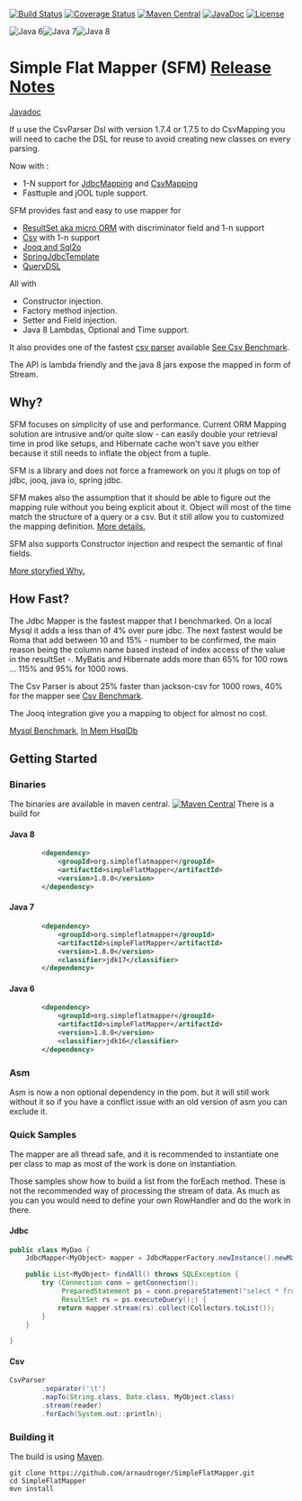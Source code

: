 [![Build Status](https://img.shields.io/travis/arnaudroger/SimpleFlatMapper.svg)](https://travis-ci.org/arnaudroger/SimpleFlatMapper)
[![Coverage Status](https://img.shields.io/coveralls/arnaudroger/SimpleFlatMapper.svg)](https://coveralls.io/r/arnaudroger/SimpleFlatMapper)
[![Maven Central](https://img.shields.io/maven-central/v/org.simpleflatmapper/simpleFlatMapper.svg)](https://maven-badges.herokuapp.com/maven-central/org.simpleflatmapper/simpleFlatMapper)
[![JavaDoc](https://img.shields.io/badge/javadoc-1.8.0-blue.svg)](http://www.javadoc.io/doc/org.simpleflatmapper/simpleFlatMapper)
[![License](https://img.shields.io/github/license/arnaudroger/simpleFlatMapper.svg)](https://raw.githubusercontent.com/arnaudroger/SimpleFlatMapper/master/LICENSE)

![Java 6](https://img.shields.io/badge/java-6-orange.svg)![Java 7](https://img.shields.io/badge/java-7-blue.svg)![Java 8](https://img.shields.io/badge/java-8-brightgreen.svg)
# Simple Flat Mapper (SFM) [Release Notes](https://github.com/arnaudroger/SimpleFlatMapper/wiki/SimpleFlatMapper-v1.8.0)

[Javadoc](http://arnaudroger.github.io/SimpleFlatMapper/javadoc/)

If u use the CsvParser Dsl with version 1.7.4 or 1.7.5 to do CsvMapping you will need to cache the DSL for reuse to avoid creating new classes on every parsing.

Now with :
- 1-N support for [JdbcMapping](https://github.com/arnaudroger/SimpleFlatMapper/wiki/SimpleFlatMapper-JdbcMapper-1-N-relationship) and [CsvMapping](https://github.com/arnaudroger/SimpleFlatMapper/wiki/SimpleFlatMapper-CsvMapper-1-N-relationship)
- Fasttuple and jOOL tuple support.

SFM provides fast and easy to use mapper for

- [ResultSet aka micro ORM](https://github.com/arnaudroger/SimpleFlatMapper/wiki/JdbcMapper) with discriminator field and 1-n support
- [Csv](https://github.com/arnaudroger/SimpleFlatMapper/wiki/CsvParser#with-csvmapper) with 1-n support
- [Jooq and Sql2o](https://github.com/arnaudroger/SimpleFlatMapper/wiki/SFM-Integration-in-Jooq) 
- [SpringJdbcTemplate](src/main/java/org/sfm/jdbc/spring)
- [QueryDSL](src/main/java/org/sfm/querydsl)

All with 

- Constructor injection.
- Factory method injection.
- Setter and Field injection.
- Java 8 Lambdas, Optional and Time support.

It also provides one of the fastest [csv parser](https://github.com/arnaudroger/SimpleFlatMapper/wiki/CsvParser) available [See Csv Benchmark](https://github.com/arnaudroger/SimpleFlatMapper/wiki/Csv-Performance).

The API is lambda friendly and the java 8 jars expose the mapped in form of Stream.

## Why?

SFM focuses on simplicity of use and performance. Current ORM Mapping solution are intrusive and/or quite slow -
can easily double your retrieval time in prod like setups, and Hibernate cache won't save you either because it
still needs to inflate the object from a tuple.

SFM is a library and does not force a framework on you it plugs on top of jdbc, jooq, java io, spring jdbc.

SFM makes also the assumption that it should be able to figure out the mapping rule without you being explicit about it.
Object will most of the time match the structure of a query or a csv. But it still allow you to customized the mapping
definition. [More details.](https://github.com/arnaudroger/SimpleFlatMapper/wiki/Property-Mapping)

SFM also supports Constructor injection and respect the semantic of final fields.

[More storyfied Why.](https://github.com/arnaudroger/SimpleFlatMapper/wiki/Why-extended-version)

## How Fast?

The Jdbc Mapper is the fastest mapper that I benchmarked.
On a local Mysql it adds a less than of 4% over pure jdbc. 
The next fastest would be Roma that add between 10 and 15% - number to be confirmed, the main reason being the column name based instead of index access of the value in the resultSet -. 
MyBatis and Hibernate adds more than 65% for 100 rows ... 115% and 95% for 1000 rows.

The Csv Parser is about 25% faster than jackson-csv for 1000 rows, 40% for the mapper  see [Csv Benchmark](https://github.com/arnaudroger/SimpleFlatMapper/wiki/Csv-Performance).

The Jooq integration give you a mapping to object for almost no cost.

[Mysql Benchmark](https://github.com/arnaudroger/SimpleFlatMapper/wiki/Jdbc-Performance-Local-Mysql), [In Mem HsqlDb](https://github.com/arnaudroger/SimpleFlatMapper/wiki/Jdbc-Performance-In-Memory-HsqlDb)

## Getting Started

### Binaries

The binaries are available in maven central. 
[![Maven Central](https://img.shields.io/maven-central/v/org.simpleflatmapper/simpleFlatMapper.svg)](https://maven-badges.herokuapp.com/maven-central/org.simpleflatmapper/simpleFlatMapper)
There is a build for

#### Java 8

```xml
		<dependency>
			<groupId>org.simpleflatmapper</groupId>
			<artifactId>simpleFlatMapper</artifactId>
			<version>1.8.0</version>
		</dependency>
```

#### Java 7

```xml
		<dependency>
			<groupId>org.simpleflatmapper</groupId>
			<artifactId>simpleFlatMapper</artifactId>
			<version>1.8.0</version>
			<classifier>jdk17</classifier>
		</dependency>
```

#### Java 6

```xml
		<dependency>
			<groupId>org.simpleflatmapper</groupId>
			<artifactId>simpleFlatMapper</artifactId>
			<version>1.8.0</version>
			<classifier>jdk16</classifier>
		</dependency>
```
### Asm

Asm is now a non optional dependency in the pom. but it will still work without it so if you have a conflict issue with an old version of asm you can exclude it.

### Quick Samples

The mapper are all thread safe, and it is recommended to instantiate one per class to map as most of the work is done on
instantiation.

Those samples show how to build a list from the forEach method. These is not the recommended way of processing the
stream of data. As much as you can you would need to define your own RowHandler and do the work in there.

#### Jdbc

```java
public class MyDao {
	JdbcMapper<MyObject> mapper = JdbcMapperFactory.newInstance().newMapper(MyObject.class);

	public List<MyObject> findAll() throws SQLException {
		try (Connection conn = getConnection();
		     PreparedStatement ps = conn.prepareStatement("select * from my_table");
		     ResultSet rs = ps.executeQuery();) {
			return mapper.stream(rs).collect(Collectors.toList());
		}
	}

}
```

#### Csv

```java
CsvParser
        .separator('\t')
        .mapTo(String.class, Date.class, MyObject.class)
        .stream(reader)
        .forEach(System.out::println);
```

### Building it

The build is using [Maven](http://maven.apache.org/).

```
git clone https://github.com/arnaudroger/SimpleFlatMapper.git
cd SimpleFlatMapper
mvn install
```

 
